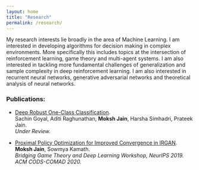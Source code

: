 ```yaml
---
layout: home
title: "Research"
permalink: /research/
---
```

My research interests lie broadly in the area of Machine Learning. I am interested in developing algorithms for decision making in complex environments. More specifically this includes topics at the intersection of reinforcement learning, game theory and multi-agent systems. I am also interested in tackling more fundamental challenges of generalization and sample complexity in deep reinforcement learning. I am also interested in recurrent neural networks, generative adversarial networks and theoretical analysis of neural networks. 

### Publications:

- [Deep Robust One-Class Classification](https://arxiv.org/abs/2002.12718).<br>
Sachin Goyal, Aditi Raghunathan, **Moksh Jain**, Harsha Simhadri, Prateek Jain. <br>
_Under Review._<br>

- [Proximal Policy Optimization for Improved Convergence in IRGAN](https://arxiv.org/abs/1910.00352).<br>
**Moksh Jain**, Sowmya Kamath. <br>
_Bridging Game Theory and Deep Learning Workshop, NeurIPS 2019._<br>
_ACM CODS-COMAD 2020._
